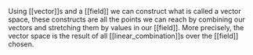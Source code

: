 Using [[vector]]s and a [[field]] we can construct what is called a vector space, these constructs are all the points we can reach by combining our vectors and stretching them by values in our [[field]].
More precisely, the vector space is the result of all [[linear_combination]]s over the [[field]] chosen.